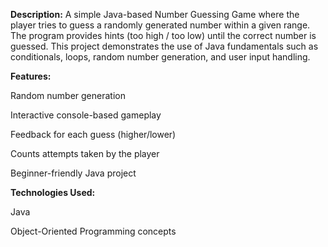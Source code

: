 **Description:**
A simple Java-based Number Guessing Game where the player tries to guess a randomly generated number within a given range. The program provides hints (too high / too low) until the correct number is guessed. This project demonstrates the use of Java fundamentals such as conditionals, loops, random number generation, and user input handling.

**Features:**

Random number generation

Interactive console-based gameplay

Feedback for each guess (higher/lower)

Counts attempts taken by the player

Beginner-friendly Java project

**Technologies Used:**

Java

Object-Oriented Programming concepts

